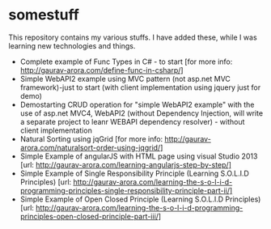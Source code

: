 somestuff
=========

This repository contains my various stuffs. I have added these, while I was learning new technologies and things.

- Complete example of Func Types in C# - to start [for more info: http://gaurav-arora.com/define-func-in-csharp/]
- Simple WebAPI2 example using MVC pattern (not asp.net MVC framework)-just to start (with client implementation using jquery just for demo)
- Demostarting CRUD operation for "simple WebAPI2 example" with the use of asp.net MVC4, WebAPI2 (without Dependency Injection, will write a separate project to leanr WEBAPI dependency resolver) - without client implementation
- Natural Sorting using jqGrid [for more info: http://gaurav-arora.com/naturalsort-order-using-jqgrid/]
- Simple Example of angularJS with HTML page using visual Studio 2013 [url: http://gaurav-arora.com/learning-angularjs-step-by-step/]
- Simple Example of Single Responsibility Principle (Learning S.O.L.I.D Principles) [url: http://gaurav-arora.com/learning-the-s-o-l-i-d-programming-principles-single-responsibility-principle-part-ii/]
- Simple Example of Open Closed Principle (Learning S.O.L.I.D Principles) [url: http://gaurav-arora.com/learning-the-s-o-l-i-d-programming-principles-open-closed-principle-part-iii/]
